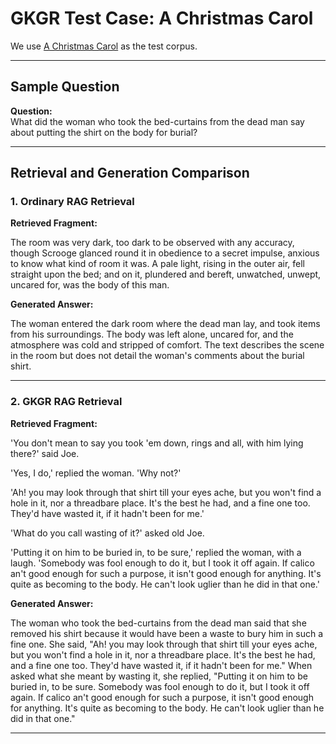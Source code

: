# GKGR Test Case: A Christmas Carol

We use [A Christmas Carol](https://raw.githubusercontent.com/Hongru0306/CDDRS/example/english-text.txt) as the test corpus.

---

## Sample Question

**Question:**  
What did the woman who took the bed-curtains from the dead man say about putting the shirt on the body for burial?

---

## Retrieval and Generation Comparison

### 1. Ordinary RAG Retrieval

**Retrieved Fragment:**

The room was very dark, too dark to be observed with any accuracy, though Scrooge glanced round it in obedience to a secret impulse, anxious to know what kind of room it was. A pale light, rising in the outer air, fell straight upon the bed; and on it, plundered and bereft, unwatched, unwept, uncared for, was the body of this man.

**Generated Answer:**

The woman entered the dark room where the dead man lay, and took items from his surroundings. The body was left alone, uncared for, and the atmosphere was cold and stripped of comfort. The text describes the scene in the room but does not detail the woman's comments about the burial shirt.

---

### 2. GKGR RAG Retrieval

**Retrieved Fragment:**

'You don't mean to say you took 'em down, rings and all, with him lying there?' said Joe.

'Yes, I do,' replied the woman. 'Why not?'

'Ah! you may look through that shirt till your eyes ache, but you won't find a hole in it, nor a threadbare place. It's the best he had, and a fine one too. They'd have wasted it, if it hadn't been for me.'

'What do you call wasting of it?' asked old Joe.

'Putting it on him to be buried in, to be sure,' replied the woman, with a laugh. 'Somebody was fool enough to do it, but I took it off again. If calico an't good enough for such a purpose, it isn't good enough for anything. It's quite as becoming to the body. He can't look uglier than he did in that one.'

**Generated Answer:**

The woman who took the bed-curtains from the dead man said that she removed his shirt because it would have been a waste to bury him in such a fine one. She said, "Ah! you may look through that shirt till your eyes ache, but you won't find a hole in it, nor a threadbare place. It's the best he had, and a fine one too. They'd have wasted it, if it hadn't been for me." When asked what she meant by wasting it, she replied, "Putting it on him to be buried in, to be sure. Somebody was fool enough to do it, but I took it off again. If calico an't good enough for such a purpose, it isn't good enough for anything. It's quite as becoming to the body. He can't look uglier than he did in that one."

---
